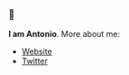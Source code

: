### 👋 

**I am Antonio**. More about me:
- [Website](https://astoilkov.com)
- [Twitter](https://twitter.com/antoniostoilkov)